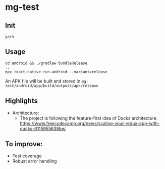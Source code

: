 # mg-test

## Init

```console
yarn
```

## Usage

```console
cd android && ./gradlew bundleRelease
..
npx react-native run-android --variant=release
```

An APK file will be built and stored in `mg-test/android/app/build/outputs/apk/release`

## Highlights
- Architecture: 
   - The project is following the feature-first idea of Ducks architecture: https://www.freecodecamp.org/news/scaling-your-redux-app-with-ducks-6115955638be/

## To improve:

- Test coverage
- Robust error handling
